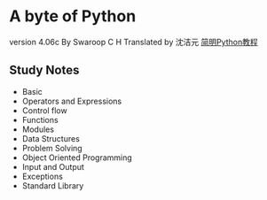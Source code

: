 # A byte of Python #

version 4.06c
By Swaroop C H
Translated by 沈洁元
[简明Python教程](http://www.ttlsa.com/docs/jianming-python/python/ "最新免费版本")

## Study Notes ##

- Basic
- Operators and Expressions
- Control flow
- Functions
- Modules
- Data Structures
- Problem Solving
- Object Oriented Programming
- Input and Output
- Exceptions
- Standard Library
